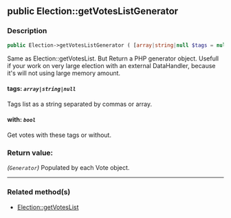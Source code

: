 ## public Election::getVotesListGenerator

### Description    

```php
public Election->getVotesListGenerator ( [array|string|null $tags = null , bool $with = true] ): Generator
```

Same as Election::getVotesList. But Return a PHP generator object.
Usefull if your work on very large election with an external DataHandler, because it's will not using large memory amount.
    

#### **tags:** *```array|string|null```*   
Tags list as a string separated by commas or array.    


#### **with:** *```bool```*   
Get votes with these tags or without.    


### Return value:   

*(```Generator```)* Populated by each Vote object.


---------------------------------------

### Related method(s)      

* [Election::getVotesList](/Docs/MethodsReferences/Election%20Class/public%20Election--getVotesList.md)    

